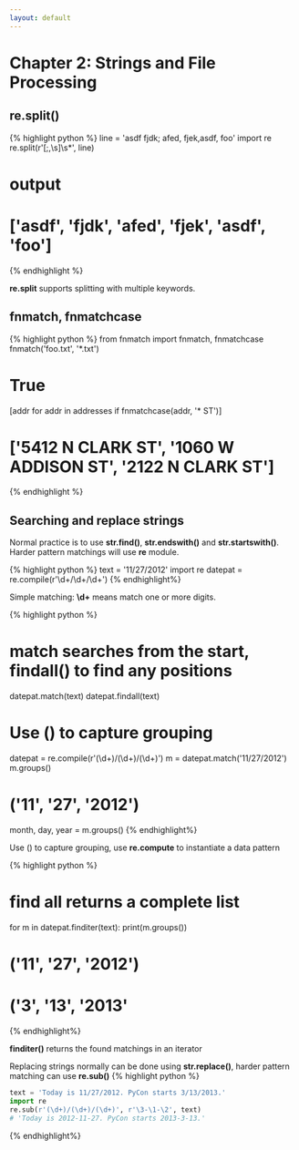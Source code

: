 ```yaml
---
layout: default
---
```


# Chapter 2: Strings and File Processing

## re.split()

{% highlight python %}
line = 'asdf fjdk; afed, fjek,asdf, foo'
import re
re.split(r'[;,\s]\s*', line)
# output
# ['asdf', 'fjdk', 'afed', 'fjek', 'asdf', 'foo']
{% endhighlight %}


**re.split** supports splitting with multiple keywords.

## fnmatch, fnmatchcase

<!-- ```Python -->
{% highlight python %}
from fnmatch import fnmatch, fnmatchcase
fnmatch('foo.txt', '*.txt')
# True
[addr for addr in addresses if fnmatchcase(addr, '* ST')]
# ['5412 N CLARK ST', '1060 W ADDISON ST', '2122 N CLARK ST']
{% endhighlight %}
<!-- ``` -->

## Searching and replace strings
Normal practice is to use **str.find()**, **str.endswith()** and **str.startswith()**.
Harder pattern matchings will use **re** module.

<!-- ```Python -->
{% highlight python %}
text = '11/27/2012'
import re
datepat = re.compile(r'\d+/\d+/\d+')
{% endhighlight%}
<!-- ``` -->
Simple matching: **\d+** means match one or more digits.

<!-- ```Python -->
{% highlight python %}
# match searches from the start, findall() to find any positions
datepat.match(text)
datepat.findall(text)

# Use () to capture grouping
datepat = re.compile(r'(\d+)/(\d+)/(\d+)')
m = datepat.match('11/27/2012')
m.groups()
# ('11', '27', '2012')
month, day, year = m.groups()
{% endhighlight%}
<!-- ``` -->
Use () to capture grouping, use **re.compute** to instantiate a data pattern

<!-- ```Python -->
{% highlight python %}
# find all returns a complete list
for m in datepat.finditer(text):
    print(m.groups())
# ('11', '27', '2012')
# ('3', '13', '2013'
{% endhighlight%}
<!-- ``` -->
**finditer()** returns the found matchings in an iterator

Replacing strings normally can be done using **str.replace()**, harder pattern
matching can use **re.sub()**
{% highlight python %}
```Python
text = 'Today is 11/27/2012. PyCon starts 3/13/2013.'
import re
re.sub(r'(\d+)/(\d+)/(\d+)', r'\3-\1-\2', text)
# 'Today is 2012-11-27. PyCon starts 2013-3-13.'
```
{% endhighlight%}
